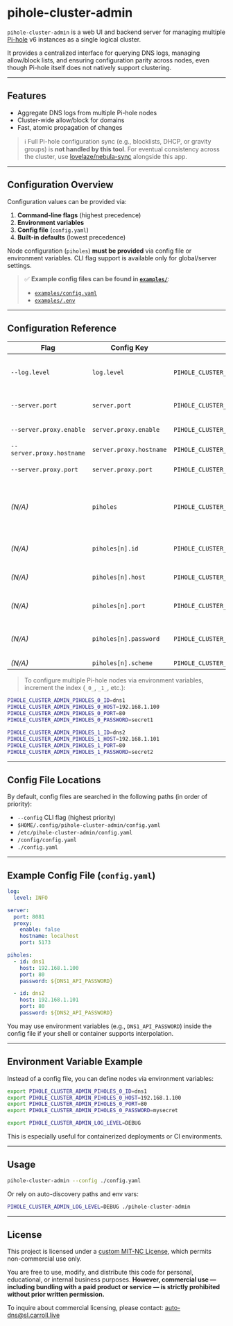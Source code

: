 # pihole-cluster-admin

`pihole-cluster-admin` is a web UI and backend server for managing multiple [Pi-hole](https://pi-hole.net/) v6 instances as a single logical cluster.

It provides a centralized interface for querying DNS logs, managing allow/block lists, and ensuring configuration parity across nodes, even though Pi-hole itself does not natively support clustering.

---

## Features

- Aggregate DNS logs from multiple Pi-hole nodes
- Cluster-wide allow/block for domains
- Fast, atomic propagation of changes

> ℹ️ Full Pi-hole configuration sync (e.g., blocklists, DHCP, or gravity groups) is **not handled by this tool**.
> For eventual consistency across the cluster, use [lovelaze/nebula-sync](https://github.com/lovelaze/nebula-sync) alongside this app.

---

## Configuration Overview

Configuration values can be provided via:

1. **Command-line flags** (highest precedence)
2. **Environment variables**
3. **Config file** (`config.yaml`)
4. **Built-in defaults** (lowest precedence)

Node configuration (`piholes`) **must be provided** via config file or environment variables. CLI flag support is available only for global/server settings.

> ✅ **Example config files can be found in [`examples/`](./examples/)**:
> - [`examples/config.yaml`](./examples/config.yaml)
> - [`examples/.env`](./examples/.env)

---

## Configuration Reference

| Flag | Config Key | Env Var | Type | Default | Description |
|------|------------|---------|------|---------|-------------|
| `--log.level` | `log.level` | `PIHOLE_CLUSTER_ADMIN_LOG_LEVEL` | `string` | `INFO` | Log level (`TRACE`, `DEBUG`, `INFO`, `WARN`, `ERROR`, `FATAL`) |
| `--server.port` | `server.port` | `PIHOLE_CLUSTER_ADMIN_SERVER_PORT` | `int` | `8081` | Port to run the admin server on |
| `--server.proxy.enable` | `server.proxy.enable` | `PIHOLE_CLUSTER_ADMIN_SERVER_PROXY_ENABLE` | `bool` | `false` | Enable proxy to Vite dev server |
| `--server.proxy.hostname` | `server.proxy.hostname` | `PIHOLE_CLUSTER_ADMIN_SERVER_PROXY_HOSTNAME` | `string` | `localhost` | Hostname for Vite dev server |
| `--server.proxy.port` | `server.proxy.port` | `PIHOLE_CLUSTER_ADMIN_SERVER_PROXY_PORT` | `int` | `5173` | Port for Vite dev server |
| *(N/A)* | `piholes` | `PIHOLE_CLUSTER_ADMIN_PIHOLES` | `[]PiholeConfig` | *(none)* | List of Pi-hole nodes to manage (must be set via config file or env vars) |
| *(N/A)* | `piholes[n].id` | `PIHOLE_CLUSTER_ADMIN_PIHOLES_0_ID` | `string` | *(required)* | Unique identifier for the node |
| *(N/A)* | `piholes[n].host` | `PIHOLE_CLUSTER_ADMIN_PIHOLES_0_HOST` | `string` | *(required)* | Hostname or IP address of the Pi-hole node |
| *(N/A)* | `piholes[n].port` | `PIHOLE_CLUSTER_ADMIN_PIHOLES_0_PORT` | `int` | `80` | Port of the Pi-hole API (usually 80) |
| *(N/A)* | `piholes[n].password` | `PIHOLE_CLUSTER_ADMIN_PIHOLES_0_PASSWORD` | `string` | *(required)* | API password/token for the Pi-hole node |
| *(N/A)* | `piholes[n].scheme` | `PIHOLE_CLUSTER_ADMIN_PIHOLES_0_SCHEME` | `string` | `http` | `http` / `https` |

> To configure multiple Pi-hole nodes via environment variables, increment the index (`_0_`, `_1_`, etc.):

```bash
PIHOLE_CLUSTER_ADMIN_PIHOLES_0_ID=dns1
PIHOLE_CLUSTER_ADMIN_PIHOLES_0_HOST=192.168.1.100
PIHOLE_CLUSTER_ADMIN_PIHOLES_0_PORT=80
PIHOLE_CLUSTER_ADMIN_PIHOLES_0_PASSWORD=secret1

PIHOLE_CLUSTER_ADMIN_PIHOLES_1_ID=dns2
PIHOLE_CLUSTER_ADMIN_PIHOLES_1_HOST=192.168.1.101
PIHOLE_CLUSTER_ADMIN_PIHOLES_1_PORT=80
PIHOLE_CLUSTER_ADMIN_PIHOLES_1_PASSWORD=secret2
```

---

## Config File Locations

By default, config files are searched in the following paths (in order of priority):

- `--config` CLI flag (highest priority)
- `$HOME/.config/pihole-cluster-admin/config.yaml`
- `/etc/pihole-cluster-admin/config.yaml`
- `/config/config.yaml`
- `./config.yaml`

---

## Example Config File (`config.yaml`)

```yaml
log:
  level: INFO

server:
  port: 8081
  proxy:
    enable: false
    hostname: localhost
    port: 5173

piholes:
  - id: dns1
    host: 192.168.1.100
    port: 80
    password: ${DNS1_API_PASSWORD}

  - id: dns2
    host: 192.168.1.101
    port: 80
    password: ${DNS2_API_PASSWORD}
```

You may use environment variables (e.g., `DNS1_API_PASSWORD`) inside the config file if your shell or container supports interpolation.

---

## Environment Variable Example

Instead of a config file, you can define nodes via environment variables:

```bash
export PIHOLE_CLUSTER_ADMIN_PIHOLES_0_ID=dns1
export PIHOLE_CLUSTER_ADMIN_PIHOLES_0_HOST=192.168.1.100
export PIHOLE_CLUSTER_ADMIN_PIHOLES_0_PORT=80
export PIHOLE_CLUSTER_ADMIN_PIHOLES_0_PASSWORD=mysecret

export PIHOLE_CLUSTER_ADMIN_LOG_LEVEL=DEBUG
```

This is especially useful for containerized deployments or CI environments.

---

## Usage

```bash
pihole-cluster-admin --config ./config.yaml
```

Or rely on auto-discovery paths and env vars:

```bash
PIHOLE_CLUSTER_ADMIN_LOG_LEVEL=DEBUG ./pihole-cluster-admin
```

---

## License

This project is licensed under a [custom MIT-NC License](./LICENSE), which permits non-commercial use only.

You are free to use, modify, and distribute this code for personal, educational, or internal business purposes. **However, commercial use — including bundling with a paid product or service — is strictly prohibited without prior written permission.**

To inquire about commercial licensing, please contact: [auto-dns@sl.carroll.live](mailto:auto-dns@sl.carroll.live)
